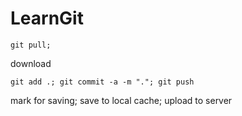 LearnGit
========


    git pull; 
download

    git add .; git commit -a -m "."; git push
mark for saving; save to local cache; upload to server

